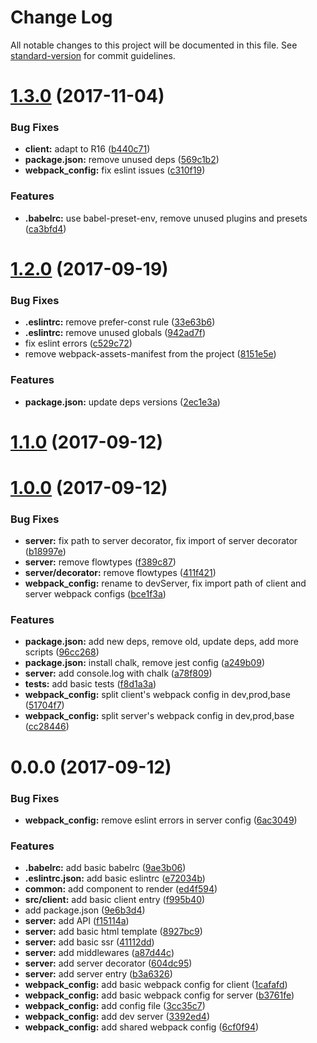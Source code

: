 # Change Log

All notable changes to this project will be documented in this file. See [standard-version](https://github.com/conventional-changelog/standard-version) for commit guidelines.

<a name="1.3.0"></a>
# [1.3.0](https://github.com/Metnew/tiny-universal-skeleton/compare/v1.2.0...v1.3.0) (2017-11-04)


### Bug Fixes

* **client:** adapt to R16 ([b440c71](https://github.com/Metnew/tiny-universal-skeleton/commit/b440c71))
* **package.json:** remove unused deps ([569c1b2](https://github.com/Metnew/tiny-universal-skeleton/commit/569c1b2))
* **webpack_config:** fix eslint issues ([c310f19](https://github.com/Metnew/tiny-universal-skeleton/commit/c310f19))


### Features

* **.babelrc:** use babel-preset-env, remove unused plugins and presets ([ca3bfd4](https://github.com/Metnew/tiny-universal-skeleton/commit/ca3bfd4))



<a name="1.2.0"></a>
# [1.2.0](https://github.com/Metnew/tiny-universal-skeleton/compare/v1.1.0...v1.2.0) (2017-09-19)


### Bug Fixes

* **.eslintrc:** remove prefer-const rule ([33e63b6](https://github.com/Metnew/tiny-universal-skeleton/commit/33e63b6))
* **.eslintrc:** remove unused globals ([942ad7f](https://github.com/Metnew/tiny-universal-skeleton/commit/942ad7f))
* fix eslint errors ([c529c72](https://github.com/Metnew/tiny-universal-skeleton/commit/c529c72))
* remove webpack-assets-manifest from the project ([8151e5e](https://github.com/Metnew/tiny-universal-skeleton/commit/8151e5e))


### Features

* **package.json:** update deps versions ([2ec1e3a](https://github.com/Metnew/tiny-universal-skeleton/commit/2ec1e3a))



<a name="1.1.0"></a>
# [1.1.0](https://github.com/Metnew/tiny-universal-skeleton/compare/v1.0.0...v1.1.0) (2017-09-12)



<a name="1.0.0"></a>
# [1.0.0](https://github.com/Metnew/tiny-universal-skeleton/compare/v0.0.0...v1.0.0) (2017-09-12)


### Bug Fixes

* **server:** fix path to server decorator, fix import of server decorator ([b18997e](https://github.com/Metnew/tiny-universal-skeleton/commit/b18997e))
* **server:** remove flowtypes ([f389c87](https://github.com/Metnew/tiny-universal-skeleton/commit/f389c87))
* **server/decorator:** remove flowtypes ([411f421](https://github.com/Metnew/tiny-universal-skeleton/commit/411f421))
* **webpack_config:** rename to devServer, fix import path of client and server webpack configs ([bce1f3a](https://github.com/Metnew/tiny-universal-skeleton/commit/bce1f3a))


### Features

* **package.json:** add new deps, remove old, update deps, add more scripts ([96cc268](https://github.com/Metnew/tiny-universal-skeleton/commit/96cc268))
* **package.json:** install chalk, remove jest config ([a249b09](https://github.com/Metnew/tiny-universal-skeleton/commit/a249b09))
* **server:** add console.log with chalk ([a78f809](https://github.com/Metnew/tiny-universal-skeleton/commit/a78f809))
* **tests:** add basic tests ([f8d1a3a](https://github.com/Metnew/tiny-universal-skeleton/commit/f8d1a3a))
* **webpack_config:** split client's webpack config in dev,prod,base ([51704f7](https://github.com/Metnew/tiny-universal-skeleton/commit/51704f7))
* **webpack_config:** split server's webpack config in dev,prod,base ([cc28446](https://github.com/Metnew/tiny-universal-skeleton/commit/cc28446))



<a name="0.0.0"></a>
# 0.0.0 (2017-09-12)


### Bug Fixes

* **webpack_config:** remove eslint errors in server config ([6ac3049](https://github.com/Metnew/tiny-universal-skeleton/commit/6ac3049))


### Features

* **.babelrc:** add basic babelrc ([9ae3b06](https://github.com/Metnew/tiny-universal-skeleton/commit/9ae3b06))
* **.eslintrc.json:** add basic eslintrc ([e72034b](https://github.com/Metnew/tiny-universal-skeleton/commit/e72034b))
* **common:** add component to render ([ed4f594](https://github.com/Metnew/tiny-universal-skeleton/commit/ed4f594))
* **src/client:** add basic client entry ([f995b40](https://github.com/Metnew/tiny-universal-skeleton/commit/f995b40))
* add package.json ([9e6b3d4](https://github.com/Metnew/tiny-universal-skeleton/commit/9e6b3d4))
* **server:** add API ([f15114a](https://github.com/Metnew/tiny-universal-skeleton/commit/f15114a))
* **server:** add basic html template ([8927bc9](https://github.com/Metnew/tiny-universal-skeleton/commit/8927bc9))
* **server:** add basic ssr ([41112dd](https://github.com/Metnew/tiny-universal-skeleton/commit/41112dd))
* **server:** add middlewares ([a87d44c](https://github.com/Metnew/tiny-universal-skeleton/commit/a87d44c))
* **server:** add server decorator ([604dc95](https://github.com/Metnew/tiny-universal-skeleton/commit/604dc95))
* **server:** add server entry ([b3a6326](https://github.com/Metnew/tiny-universal-skeleton/commit/b3a6326))
* **webpack_config:** add basic webpack config for client ([1cafafd](https://github.com/Metnew/tiny-universal-skeleton/commit/1cafafd))
* **webpack_config:** add basic webpack config for server ([b3761fe](https://github.com/Metnew/tiny-universal-skeleton/commit/b3761fe))
* **webpack_config:** add config file ([3cc35c7](https://github.com/Metnew/tiny-universal-skeleton/commit/3cc35c7))
* **webpack_config:** add dev server ([3392ed4](https://github.com/Metnew/tiny-universal-skeleton/commit/3392ed4))
* **webpack_config:** add shared webpack config ([6cf0f94](https://github.com/Metnew/tiny-universal-skeleton/commit/6cf0f94))
